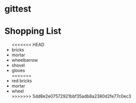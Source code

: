 # gittest

<h1>Shopping List</h1>
<ul>
<<<<<<< HEAD
	<li>bricks</li>
	<li>mortar</li>
	<li>wheelbarrow</li>
	<li>shovel</li>
	<li>gloves</li>
=======
	<li>red bricks</li>
	<li>mortar</li>
	<li>wheel</li>
>>>>>>> 5dd8e2e07572921bbf35adb8a2380d2fe77c0ec3
</ul>